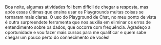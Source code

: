 Boa noite, algumas atividades foi bem difícil de chegar a resposta, mas após essas últimas que ensina usar os Playgrounds muitas coisas se tornaram mais claras.
O uso do Playground de Chat, no meu ponto de vista é outra surpreendete ferramenta que nos auxilia em eliminar os erros de entendimento sobre os dados, que occorre com frequência.
Agradeço a oportunidade e vou fazer mais cursos para me qualificar e quem sabe chegar um pouco perto do conhecimento de vocês!

